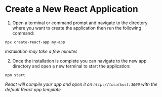# Create a New React Application

1. Open a terminal or command prompt and navigate to the directory where you want to create the application then run the following command:

```node
npx create-react-app my-app
```
*Installation may take a few minutes*

2. Once the installation is complete you can navigate to the new app directory and open a new terminal to start the application:

```node
npm start
```
*React will compile your app and open it on `http://localhost:3000` with the default React app template*